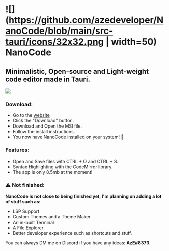 
# ![](https://github.com/azedeveloper/NanoCode/blob/main/src-tauri/icons/32x32.png | width=50) NanoCode
## Minimalistic, Open-source and Light-weight code editor made in Tauri.

![](https://i.ibb.co/YL1DWSs/image.png)


### Download:

- Go to the [website](https://azedeveloper.github.io/NanoCode)
- Click the "Download" button.
- Download and Open the MSI file.
- Follow the install instructions.
- You now have NanoCode installed on your system! 🎉

### Features:

- Open and Save files with CTRL + O and CTRL + S.
- Syntax Highlighting with the CodeMirror library.
- The app is only 8.5mb at the moment!


### ⚠️ Not finished:

**NanoCode is not close to being finished yet, I'm planning on adding a lot of stuff such as:**

- LSP Support
- Custom Themes and a Theme Maker
- An in-built Terminal
- A File Explorer
- Better developer experience such as shortcuts and stuff.

You can always DM me on Discord if you have any ideas: **AzE#8373**.



